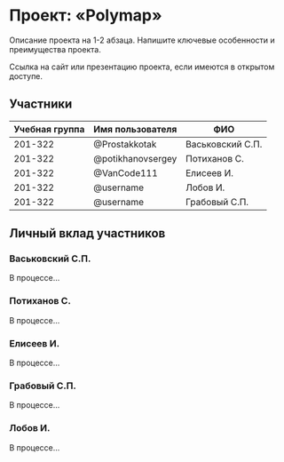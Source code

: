 # Проект: «Polymap»

Описание проекта на 1-2 абзаца. Напишите ключевые особенности и преимущества проекта.

Ссылка на сайт или презентацию проекта, если имеются в открытом доступе.

## Участники

| Учебная группа | Имя пользователя | ФИО                      |
|----------------|------------------|--------------------------|
| 201-322        | @Prostakkotak       | Васьковский С.П.              |
| 201-322        | @potikhanovsergey      | Потиханов С.              |
| 201-322        | @VanCode111       | Елисеев И. |
| 201-322        | @username      | Лобов И. |
| 201-322        | @username       | Грабовый С.П. |

## Личный вклад участников

### Васьковский С.П.

В процессе...

### Потиханов С.

В процессе...

### Елисеев И.

В процессе...

### Грабовый С.П.

В процессе...

### Лобов И.

В процессе...

